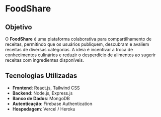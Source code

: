 # FoodShare  

## Objetivo  
O **FoodShare** é uma plataforma colaborativa para compartilhamento de receitas, permitindo que os usuários publiquem, descubram e avaliem receitas de diversas categorias. A ideia é incentivar a troca de conhecimentos culinários e reduzir o desperdício de alimentos ao sugerir receitas com ingredientes disponíveis.  

## Tecnologias Utilizadas  
- **Frontend**: React.js, Tailwind CSS  
- **Backend**: Node.js, Express.js  
- **Banco de Dados**: MongoDB  
- **Autenticação**: Firebase Authentication  
- **Hospedagem**: Vercel / Heroku
